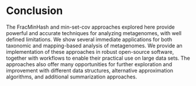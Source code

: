 # Conclusion

The FracMinHash and min-set-cov approaches explored here provide
powerful and accurate techniques for analyzing metagenomes, with well
defined limitations. We show several immediate applications for both taxonomic and mapping-based analysis of metagenomes. We provide
an implementation of these approaches in robust
open-source software, together with workflows to enable their
practical use on large data sets.  The approaches also offer many
opportunities for further exploration and improvement with different
data structures, alternative approximation algorithms, and additional
summarization approaches.
